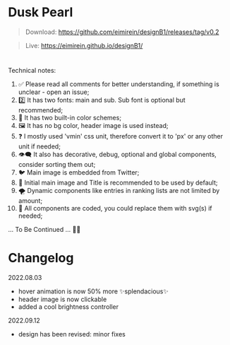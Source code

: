 # Dusk Pearl
> Download: https://github.com/eimirein/designB1/releases/tag/v0.2

> Live: https://eimirein.github.io/designB1/
#
Technical notes:
1. ✅ Please read all comments for better understanding, if something is unclear - open an issue;
2. 2️⃣ It has two fonts: main and sub. Sub font is optional but recommended;
3. 🎨 It has two built-in color schemes;
4. 🖼 It has no bg color, header image is used instead;
5. ❓ I mostly used 'vmin' css unit, therefore convert it to 'px' or any other unit if needed;
6. 👁‍🗨 It also has decorative, debug, optional and global components, consider sorting them out;
7. 🐦 Main image is embedded from Twitter;
8. 💖 Initial main image and Title is recommended to be used by default;
9. 🌪 Dynamic components like entries in ranking lists are not limited by amount;
10. 🧩 All components are coded, you could replace them with svg(s) if needed;

... To Be Continued ... 🐾💤
# Changelog
2022.08.03
- hover animation is now 50% more ✨splendacious✨
- header image is now clickable
- added a cool brightness controller

2022.09.12
- design has been revised: minor fixes
